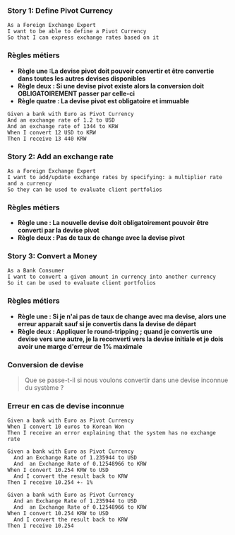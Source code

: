


### **Story 1: Define Pivot Currency**
```gherkin
As a Foreign Exchange Expert
I want to be able to define a Pivot Currency
So that I can express exchange rates based on it
```


### Règles métiers 
- **Règle une :La devise pivot doit pouvoir convertir et être convertie dans toutes les autres devises disponibles**
- **Règle deux : Si une devise pivot existe alors la conversion doit OBLIGATOIREMENT passer par celle-ci**
- **Règle quatre : La devise pivot est obligatoire et immuable**

```gherkin
Given a bank with Euro as Pivot Currency
And an exchange rate of 1.2 to USD
And an exchange rate of 1344 to KRW
When I convert 12 USD to KRW
Then I receive 13 440 KRW
```



### **Story 2: Add an exchange rate**
```gherkin
As a Foreign Exchange Expert
I want to add/update exchange rates by specifying: a multiplier rate and a currency
So they can be used to evaluate client portfolios
```

### Règles métiers
- **Règle une : La nouvelle devise doit obligatoirement pouvoir être converti par la devise pivot**
- **Règle deux : Pas de taux de change avec la devise pivot**


### **Story 3: Convert a Money**
```gherkin
As a Bank Consumer
I want to convert a given amount in currency into another currency
So it can be used to evaluate client portfolios
```

### Règles métiers
- **Règle une : Si je n'ai pas de taux de change avec ma devise, alors une erreur apparait sauf si je convertis dans la devise de départ**
- **Règle deux : Appliquer le round-tripping ; quand je convertis une devise vers une autre, je la reconverti vers la devise initiale et je dois avoir une marge d'erreur de 1% maximale**


### Conversion de devise

> Que se passe-t-il si nous voulons convertir dans une devise inconnue du système ?

### Erreur en cas de devise inconnue
```gherkin
Given a bank with Euro as Pivot Currency
When I convert 10 euros to Korean Won
Then I receive an error explaining that the system has no exchange rate
```

```gherkin
Given a bank with Euro as Pivot Currency
  And an Exchange Rate of 1.235944 to USD
  And  an Exchange Rate of 0.12548966 to KRW
When I convert 10.254 KRW to USD
  And I convert the result back to KRW
Then I receive 10.254 +- 1%
```

```gherkin
Given a bank with Euro as Pivot Currency
  And an Exchange Rate of 1.235944 to USD
  And  an Exchange Rate of 0.12548966 to KRW
When I convert 10.254 KRW to USD
  And I convert the result back to KRW
Then I receive 10.254
```
